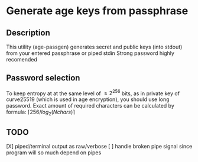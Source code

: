 # Generate age keys from passphrase

## Description
This utility (age-passgen) generates secret and public keys (into stdout) from your entered passphrase or piped stdin
Strong password highly recomended

## Password selection
To keep entropy at at the same level of $\geq 2^{256}$ bits, as in private key of curve25519 (which is used in age encryption), you should use long password.
Exact amount of required characters can be calculated by formula: $\lceil 256 / log_2(Nchars) \rceil$


## TODO
[X] piped/terminal output as raw/verbose
[ ] handle broken pipe signal since program will so much depend on pipes
